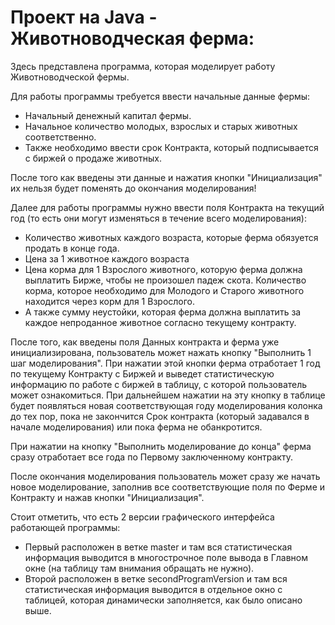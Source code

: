 # Проект на Java - Животноводческая ферма:


Здесь представлена программа, которая моделирует работу Животноводческой фермы.

Для работы программы требуется ввести начальные данные фермы:

- Начальный денежный капитал фермы.
- Начальное количество молодых, взрослых и старых животных соответственно.
- Также необходимо ввести срок Контракта, который подписывается с биржей о продаже животных.

После того как введены эти данные и нажатия кнопки "Инициализация" их нельзя будет поменять до окончания моделирования!

Далее для работы программы нужно ввести поля Контракта на текущий год (то есть они могут изменяться в течение всего моделирования):

- Количество животных каждого возраста, которые ферма обязуется продать в конце года.
- Цена за 1 животное каждого возраста
- Цена корма для 1 Взрослого животного, которую ферма должна выплатить Бирже, чтобы не произошел падеж скота. Количество корма,
которое необходимо для Молодого и Старого животного находится через корм для 1 Взрослого.
- А также сумму неустойки, которая ферма должна выплатить за каждое непроданное животное согласно текущему контракту.

После того, как введены поля Данных контракта и ферма уже инициализирована, пользователь может нажать кнопку "Выполнить 1 шаг моделирования".
При нажатии этой кнопки ферма отработает 1 год по текущему Контракту с Биржей и выведет статистическую информацию по работе с биржей в таблицу, 
с которой пользователь может ознакомиться. При дальнейшем нажатии на эту кнопку в таблице будет появляться новая соответствующая году моделирования 
колонка до тех пор, пока не закончится Срок контракта (который задавался в начале моделирования) или пока ферма не обанкротится.

При нажатии на кнопку "Выполнить моделирование до конца" ферма сразу отработает все года по Первому заключенному контракту.

После окончания моделирования пользователь может сразу же начать новое моделирование, заполнив все соответствующие поля по Ферме и Контракту и нажав 
кнопки "Инициализация".

Стоит отметить, что есть 2 версии графического интерфейса работающей программы:
- Первый расположен в ветке master и там вся статистическая информация выводится в многострочное поле вывода в Главном окне (на таблицу там внимания обращать
не нужно).
- Второй расположен в ветке secondProgramVersion и там вся статистическая информация выводится в отдельное окно с таблицей, которая динамически заполняется, как
было описано выше.
